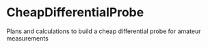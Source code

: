 # CheapDifferentialProbe
Plans and calculations to build a cheap differential probe for amateur measurements
